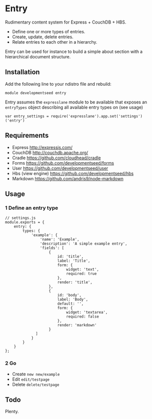 
# Entry

Rudimentary content system for Express + CouchDB + HBS.

- Define one or more types of entries.
- Create, update, delete entries.
- Relate entries to each other in a hierarchy.

Entry can be used for instance to build a simple about section with a
hierarchical document structure.

## Installation

Add the following line to your ndistro file and rebuild:

    module developmentseed entry

Entry assumes the `expresslane` module to be available that exposes an
`entryTypes` object describing all available entry types on (see usage)

    var entry_settings = require('expresslane').app.set('settings')('entry')

## Requirements

- Express http://expressjs.com/
- CouchDB http://couchdb.apache.org/
- Cradle https://github.com/cloudhead/cradle
- Forms https://github.com/developmentseed/forms
- User https://github.com/developmentseed/user
- Hbs (view engine) https://github.com/developmentseed/hbs
- Markdown https://github.com/andris9/node-markdown

## Usage

### 1 Define an entry type

    // settings.js
    module.exports = {
        entry: {
            types: {
                'example': {
                    'name': 'Example',
                    'description': 'A simple example entry',
                    'fields': [
                        {
                            id: 'title',
                            label: 'Title',
                            form: {
                                widget: 'text',
                                required: true
                            },
                            render: 'title',
                        },
                        {
                            id: 'body',
                            label: 'Body',
                            default: '',
                            form: {
                                widget: 'textarea',
                                required: false
                            },
                            render: 'markdown'
                        }
                  ]
                }
            }
        }
    };

### 2 Go

- Create `new new/example`
- Edit `edit/testpage`
- Delete `delete/testpage`

## Todo

Plenty.
